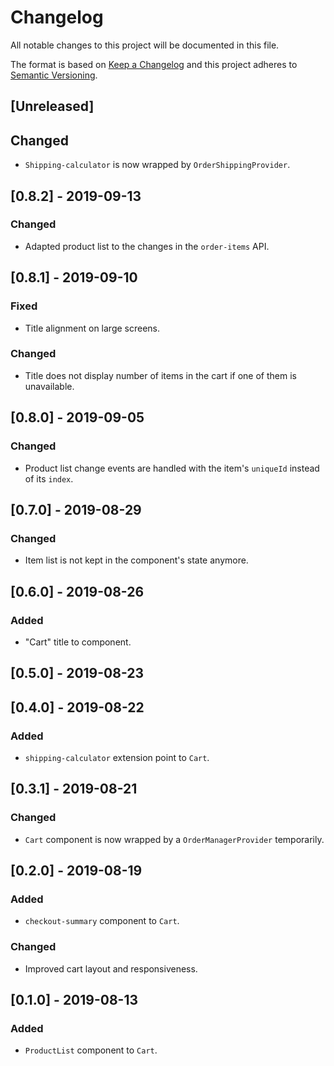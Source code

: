 # Changelog

All notable changes to this project will be documented in this file.

The format is based on [Keep a Changelog](http://keepachangelog.com/en/1.0.0/)
and this project adheres to [Semantic Versioning](http://semver.org/spec/v2.0.0.html).

## [Unreleased]

## Changed

- `Shipping-calculator` is now wrapped by `OrderShippingProvider`.

## [0.8.2] - 2019-09-13

### Changed

- Adapted product list to the changes in the `order-items` API.

## [0.8.1] - 2019-09-10

### Fixed

- Title alignment on large screens.

### Changed

- Title does not display number of items in the cart if one of them is unavailable.

## [0.8.0] - 2019-09-05

### Changed

- Product list change events are handled with the item's `uniqueId` instead of its `index`.

## [0.7.0] - 2019-08-29

### Changed

- Item list is not kept in the component's state anymore.

## [0.6.0] - 2019-08-26

### Added

- "Cart" title to component.

## [0.5.0] - 2019-08-23

## [0.4.0] - 2019-08-22

### Added

- `shipping-calculator` extension point to `Cart`.

## [0.3.1] - 2019-08-21

### Changed

- `Cart` component is now wrapped by a `OrderManagerProvider` temporarily.

## [0.2.0] - 2019-08-19

### Added

- `checkout-summary` component to `Cart`.

### Changed

- Improved cart layout and responsiveness.

## [0.1.0] - 2019-08-13

### Added

- `ProductList` component to `Cart`.
